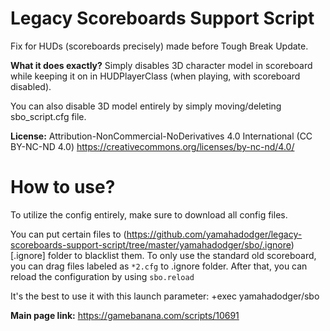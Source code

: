 # Legacy Scoreboards Support Script
Fix for HUDs (scoreboards precisely) made before Tough Break Update.

**What it does exactly?**
Simply disables 3D character model in scoreboard while keeping it on in HUDPlayerClass (when playing, with scoreboard disabled).

You can also disable 3D model entirely by simply moving/deleting sbo_script.cfg file.

**License:** Attribution-NonCommercial-NoDerivatives 4.0 International (CC BY-NC-ND 4.0)
https://creativecommons.org/licenses/by-nc-nd/4.0/

# How to use?
To utilize the config entirely, make sure to download all config files.

You can put certain files to (https://github.com/yamahadodger/legacy-scoreboards-support-script/tree/master/yamahadodger/sbo/.ignore)[.ignore] folder to blacklist them. To only use the standard old scoreboard, you can drag files labeled as `*2.cfg` to .ignore folder. After that, you can reload the configuration by using `sbo.reload`

It's the best to use it with this launch parameter: +exec yamahadodger/sbo

**Main page link:** https://gamebanana.com/scripts/10691
